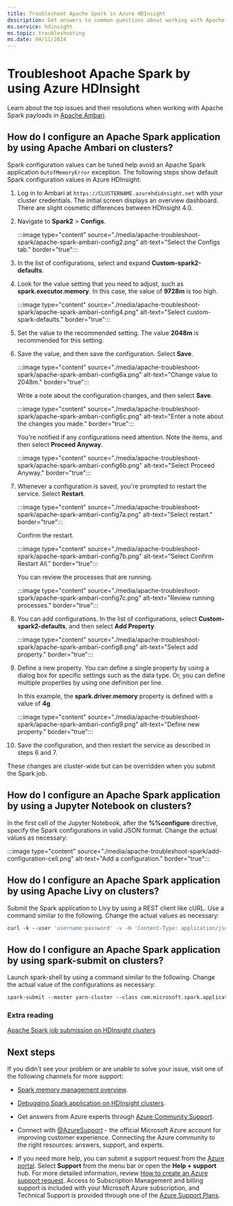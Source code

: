 ```yaml
---
title: Troubleshoot Apache Spark in Azure HDInsight
description: Get answers to common questions about working with Apache Spark and Azure HDInsight.
ms.service: hdinsight
ms.topic: troubleshooting
ms.date: 04/11/2024
---
```


# Troubleshoot Apache Spark by using Azure HDInsight

Learn about the top issues and their resolutions when working with Apache Spark payloads in [Apache Ambari](https://ambari.apache.org/).

## How do I configure an Apache Spark application by using Apache Ambari on clusters?

Spark configuration values can be tuned help avoid an Apache Spark application `OutofMemoryError` exception. The following steps show default Spark configuration values in Azure HDInsight:

1. Log in to Ambari at `https://CLUSTERNAME.azurehdidnsight.net` with your cluster credentials. The initial screen displays an overview dashboard. There are slight cosmetic differences between HDInsight 4.0.

1. Navigate to **Spark2** > **Configs**.

    :::image type="content" source="./media/apache-troubleshoot-spark/apache-spark-ambari-config2.png" alt-text="Select the Configs tab." border="true":::

1. In the list of configurations, select and expand **Custom-spark2-defaults**.

1. Look for the value setting that you need to adjust, such as **spark.executor.memory**. In this case, the value of **9728m** is too high.

    :::image type="content" source="./media/apache-troubleshoot-spark/apache-spark-ambari-config4.png" alt-text="Select custom-spark-defaults." border="true":::

1. Set the value to the recommended setting. The value **2048m** is recommended for this setting.

1. Save the value, and then save the configuration. Select **Save**.

    :::image type="content" source="./media/apache-troubleshoot-spark/apache-spark-ambari-config6a.png" alt-text="Change value to 2048m." border="true":::

    Write a note about the configuration changes, and then select **Save**.

    :::image type="content" source="./media/apache-troubleshoot-spark/apache-spark-ambari-config6c.png" alt-text="Enter a note about the changes you made." border="true":::

    You're notified if any configurations need attention. Note the items, and then select **Proceed Anyway**.

    :::image type="content" source="./media/apache-troubleshoot-spark/apache-spark-ambari-config6b.png" alt-text="Select Proceed Anyway." border="true":::

1. Whenever a configuration is saved, you're prompted to restart the service. Select **Restart**.

    :::image type="content" source="./media/apache-troubleshoot-spark/apache-spark-ambari-config7a.png" alt-text="Select restart." border="true":::

    Confirm the restart.

    :::image type="content" source="./media/apache-troubleshoot-spark/apache-spark-ambari-config7b.png" alt-text="Select Confirm Restart All." border="true":::

    You can review the processes that are running.

    :::image type="content" source="./media/apache-troubleshoot-spark/apache-spark-ambari-config7c.png" alt-text="Review running processes." border="true":::

1. You can add configurations. In the list of configurations, select **Custom-spark2-defaults**, and then select **Add Property**.

    :::image type="content" source="./media/apache-troubleshoot-spark/apache-spark-ambari-config8.png" alt-text="Select add property." border="true":::

1. Define a new property. You can define a single property by using a dialog box for specific settings such as the data type. Or, you can define multiple properties by using one definition per line.

    In this example, the **spark.driver.memory** property is defined with a value of **4g**.

    :::image type="content" source="./media/apache-troubleshoot-spark/apache-spark-ambari-config9.png" alt-text="Define new property." border="true":::

1. Save the configuration, and then restart the service as described in steps 6 and 7.

These changes are cluster-wide but can be overridden when you submit the Spark job.

## How do I configure an Apache Spark application by using a Jupyter Notebook on clusters?

In the first cell of the Jupyter Notebook, after the **%%configure** directive, specify the Spark configurations in valid JSON format. Change the actual values as necessary:

:::image type="content" source="./media/apache-troubleshoot-spark/add-configuration-cell.png" alt-text="Add a configuration." border="true":::

## How do I configure an Apache Spark application by using Apache Livy on clusters?

Submit the Spark application to Livy by using a REST client like cURL. Use a command similar to the following. Change the actual values as necessary:

```apache
curl -k --user 'username:password' -v -H 'Content-Type: application/json' -X POST -d '{ "file":"wasb://container@storageaccountname.blob.core.windows.net/example/jars/sparkapplication.jar", "className":"com.microsoft.spark.application", "numExecutors":4, "executorMemory":"4g", "executorCores":2, "driverMemory":"8g", "driverCores":4}'  
```

## How do I configure an Apache Spark application by using spark-submit on clusters?

Launch spark-shell by using a command similar to the following. Change the actual value of the configurations as necessary:

```apache
spark-submit --master yarn-cluster --class com.microsoft.spark.application --num-executors 4 --executor-memory 4g --executor-cores 2 --driver-memory 8g --driver-cores 4 /home/user/spark/sparkapplication.jar
```

### Extra reading

[Apache Spark job submission on HDInsight clusters](/archive/blogs/azuredatalake/spark-job-submission-on-hdinsight-101)

## Next steps

If you didn't see your problem or are unable to solve your issue, visit one of the following channels for more support:

* [Spark memory management overview](https://spark.apache.org/docs/latest/tuning.html#memory-management-overview).

* [Debugging Spark application on HDInsight clusters](/archive/blogs/azuredatalake/spark-debugging-101).

* Get answers from Azure experts through [Azure Community Support](https://azure.microsoft.com/support/community/).

* Connect with [@AzureSupport](https://x.com/azuresupport) - the official Microsoft Azure account for improving customer experience. Connecting the Azure community to the right resources: answers, support, and experts.

* If you need more help, you can submit a support request from the [Azure portal](https://portal.azure.com/?#blade/Microsoft_Azure_Support/HelpAndSupportBlade/). Select **Support** from the menu bar or open the **Help + support** hub. For more detailed information, review [How to create an Azure support request](../../azure-portal/supportability/how-to-create-azure-support-request.md). Access to Subscription Management and billing support is included with your Microsoft Azure subscription, and Technical Support is provided through one of the [Azure Support Plans](https://azure.microsoft.com/support/plans/).
